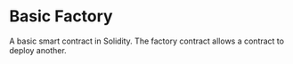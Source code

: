 # Basic Factory
A basic smart contract in Solidity. The factory contract allows a contract to deploy another.
